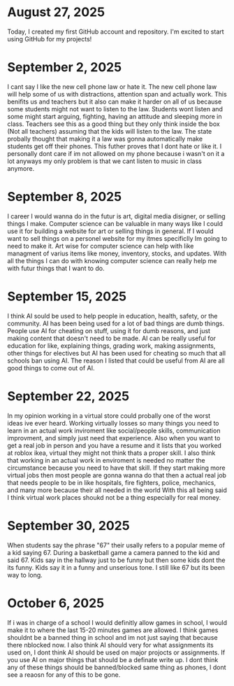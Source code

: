 # August 27, 2025
Today, I created my first GitHub account and repository. I'm excited to start using GitHub for my projects!
# September 2, 2025
I cant say I like the new cell phone law or hate it.
The new cell phone law will help some of us with distractions, attention span and actually work. This benifits us and teachers but it also can make it harder on all of us because some students might not want to listen to the law. Students wont listen and some might start arguing, fighting, having an attitude and sleeping more in class. Teachers see this as a good thing but they only think inside the box (Not all teachers) assuming that the kids will listen to the law. The state probally thought that making it a law was gonna automatically make students get off their phones.
This futher proves that I dont hate or like it. I personally dont care if im not allowed on my phone because i wasn't on it a lot anyways my only problem is that we cant listen to music in class anymore.
# September 8, 2025
I career I would wanna do in the futur is art, digital media disigner, or selling things I make.
Computer science can be valuable in many ways like I could use it for building a website for art or selling things in general.
If I would want to sell things on a personel website for my itmes specificlly Im going to need to make it.
Art wise for computer science can help with like managment of varius items like money, inventory, stocks, and updates.
With all the things I can do with knowing computer science can really help me with futur things that I want to do.
# September 15, 2025
I think AI sould be used to help people in education, health, safety, or the community.
AI has been being used for a lot of bad things are dumb things.
People use AI for cheating on stuff, using it for dumb reasons, and just making content that doesn't need to be made.
AI can be really useful for education for like, explaining things, grading work, making assignments, other things for electives but AI has been used for cheating so much that all schools ban using AI.
The reason I listed that could be useful from AI are all good things to come out of AI.
# September 22, 2025
In my opinion working in a virtual store could probally one of the worst ideas ive ever heard.
Working virtually losses so many things you need to learn in an actual work inviroment like social/people skills, communication improvment, and simply just need that experience.
Also when you want to get a real job in person and you have a resume and it lists that you worked at roblox ikea, virtual they might not think thats a proper skill.
I also think that working in an actual work in enviroment is needed no matter the circumstance because you need to have that skill.
If they start making more virtual jobs then most people are gonna wanna do that then a actual real job that needs people to be in like hospitals, fire fighters, police, mechanics, and many more because their all needed in the world
With this all being said I think virtual work places shoukd not be a thing especially for real money.
# September 30, 2025
When students say the phrase "67" their usally refers to a popular meme of a kid saying 67. During a basketball game a camera panned to the kid and said 67. Kids say in the hallway just to be funny but then some kids dont the its funny. Kids say it in a funny and unserious tone. I still like 67 but its been way to long.
# October 6, 2025
If i was in charge of a school I would definitly allow games in school, I would make it to where the last 15-20 minutes games are allowed. I think games shouldnt be a banned thing in school and im not just saying that because there nblocked now. I also think AI should very for what assignments its used on, I dont think AI should be used on major projocts or assignments. If you use AI on major things that should be a definate write up. I dont think any of these things should be banned/blocked same thing as phones, I dont see a reaosn for any of this to be gone.
